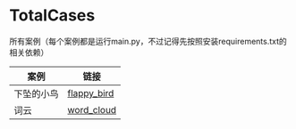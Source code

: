 # TotalCases
所有案例（每个案例都是运行main.py，不过记得先按照安装requirements.txt的相关依赖）

|  案例   | 链接  |
|  ----  | ----  |
| 下坠的小鸟  | [flappy_bird](https://github.com/caiyilian/TotalCases/tree/main/flappy_bird) |
| 词云  | [word_cloud](https://github.com/caiyilian/TotalCases/tree/main/word_cloud) |

